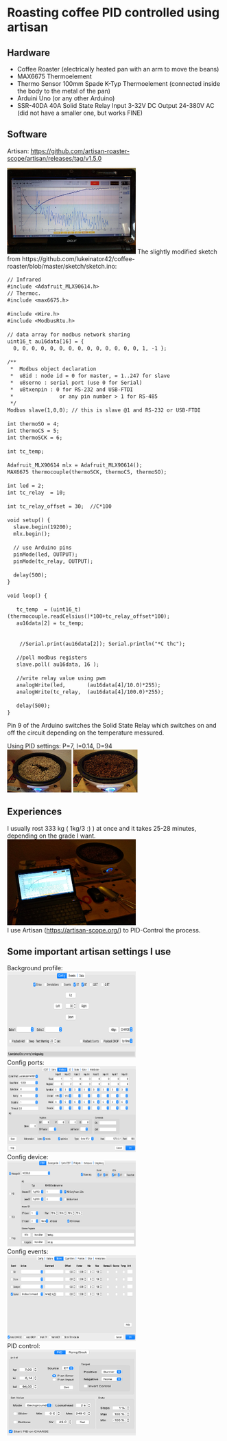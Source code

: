 # Roasting coffee PID controlled using artisan
## Hardware
- Coffee Roaster (electrically heated pan with an arm to move the beans)
- MAX6675 Thermoelement 
- Thermo Sensor 100mm Spade K-Typ Thermoelement (connected inside the body to the metal of the pan)
- Arduini Uno (or any other Arduino)
- SSR-40DA 40A Solid State Relay Input 3-32V DC Output 24-380V AC (did not have a smaller one, but works FINE)
  
## Software 
Artisan:
https://github.com/artisan-roaster-scope/artisan/releases/tag/v1.5.0

<img src="pics/artisan.jpeg"  width="300" height="200">
The slightly modified sketch from https://github.com/lukeinator42/coffee-roaster/blob/master/sketch/sketch.ino:

```
// Infrared
#include <Adafruit_MLX90614.h>
// Thermoc.
#include <max6675.h>

#include <Wire.h>
#include <ModbusRtu.h>

// data array for modbus network sharing
uint16_t au16data[16] = {
  0, 0, 0, 0, 0, 0, 0, 0, 0, 0, 0, 0, 0, 0, 1, -1 };

/**
 *  Modbus object declaration
 *  u8id : node id = 0 for master, = 1..247 for slave
 *  u8serno : serial port (use 0 for Serial)
 *  u8txenpin : 0 for RS-232 and USB-FTDI 
 *               or any pin number > 1 for RS-485
 */
Modbus slave(1,0,0); // this is slave @1 and RS-232 or USB-FTDI

int thermoSO = 4;
int thermoCS = 5;
int thermoSCK = 6;

int tc_temp;

Adafruit_MLX90614 mlx = Adafruit_MLX90614();
MAX6675 thermocouple(thermoSCK, thermoCS, thermoSO);

int led = 2;
int tc_relay  = 10; 

int tc_relay_offset = 30;  //C*100 

void setup() {
  slave.begin(19200); 
  mlx.begin();
  
  // use Arduino pins 
  pinMode(led, OUTPUT);
  pinMode(tc_relay, OUTPUT);
  
  delay(500);
}

void loop() {

   tc_temp  = (uint16_t) (thermocouple.readCelsius()*100+tc_relay_offset*100);
   au16data[2] = tc_temp;

    
    //Serial.print(au16data[2]); Serial.println("*C thc");

   //poll modbus registers
   slave.poll( au16data, 16 );

   //write relay value using pwm
   analogWrite(led,       (au16data[4]/10.0)*255);
   analogWrite(tc_relay,  (au16data[4]/100.0)*255);
   
   delay(500);
}
```
Pin 9 of the Arduino switches the Solid State Relay which switches on and off the circuit depending on the temperature messured.

Using PID settings: P=7, I=0.14, D=94
<br>
<img src="pics/bohnengruen.jpg"  width="150" height="100">
<img src="pics/bohnenbraun.jpg"  width="150" height="100">
## Experiences
I usually rost 333 kg ( 1kg/3 :) ) at once and it takes 25-28 minutes, depending on the grade I want.
<img src="pics/set.jpg"  width="300" height="200">
<br>
I use Artisan (https://artisan-scope.org/) to PID-Control the process.

## Some important artisan settings I use  
Background profile:<br>
<img src="pics/background.png"  width="300" height="200">
<br>
Config ports:<br>
<img src="pics/ports.png"  width="300" height="200">
<br>
Config device:<br>
<img src="pics/device.png"  width="300" height="200">
<br>
Config events:<br>
<img src="pics/events.png"  width="300" height="200">
<br>
PID control:<br>
<img src="pics/pid-control.png"  width="300" height="200">
<br>
